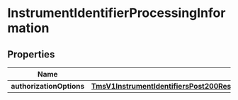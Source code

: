 
# InstrumentIdentifierProcessingInformation

## Properties
Name | Type | Description | Notes
------------ | ------------- | ------------- | -------------
**authorizationOptions** | [**TmsV1InstrumentIdentifiersPost200ResponseProcessingInformationAuthorizationOptions**](TmsV1InstrumentIdentifiersPost200ResponseProcessingInformationAuthorizationOptions.md) |  |  [optional]



